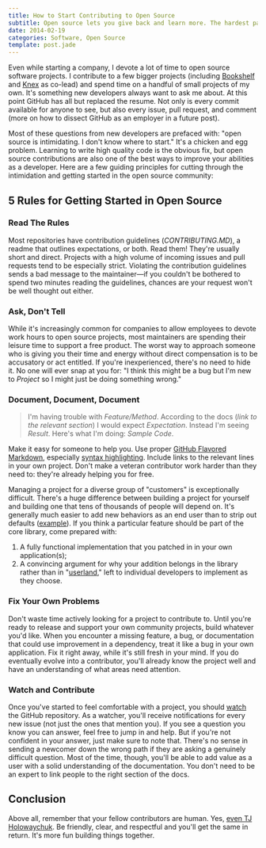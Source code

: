 ```yaml
---
title: How to Start Contributing to Open Source
subtitle: Open source lets you give back and learn more. The hardest part is getting started.
date: 2014-02-19
categories: Software, Open Source
template: post.jade
---
```


Even while starting a company, I devote a lot of time to open source software projects. I contribute to a few bigger projects (including [Bookshelf](http://bookshelfjs.org) and [Knex](http://knexjs.org) as co-lead) and spend time on a handful of small projects of my own. It's something new developers always want to ask me about. At this point GitHub has all but replaced the resume. Not only is every commit available for anyone to see, but also every issue, pull request, and comment (more on how to dissect GitHub as an employer in a future post). 

Most of these questions from new developers are prefaced with: "open source is intimidating. I don't know where to start." It's a chicken and egg problem. Learning to write high quality code is the obvious fix, but open source contributions are also one of the best ways to improve your abilities as a developer. Here are a few guiding principles for cutting through the intimidation and getting started in the open source community:

## 5 Rules for Getting Started in Open Source

### Read The Rules

Most repositories have contribution guidelines (*CONTRIBUTING.MD*), a readme that outlines expectations, or both. Read them! They're usually short and direct. Projects with a high volume of incoming issues and pull requests tend to be especially strict. Violating the contribution guidelines sends a bad message to the maintainer—if you couldn't be bothered to spend two minutes reading the guidelines, chances are your request won't be well thought out either. 

### Ask, Don't Tell

While it's increasingly common for companies to allow employees to devote work hours to open source projects, most maintainers are spending their leisure time to support a free product. The worst way to approach someone who is giving you their time and energy without direct compensation is to be accusatory or act entitled. If you're inexperienced, there's no need to hide it. No one will ever snap at you for: "I think this might be a bug but I'm new to *Project* so I might just be doing something wrong."

### Document, Document, Document

> I'm having trouble with *Feature/Method*. According to the docs (*link to the relevant section*) I would expect *Expectation*. Instead I'm seeing *Result*. Here's what I'm doing: *Sample Code*. 

Make it easy for someone to help you. Use proper [GitHub Flavored Markdown](https://help.github.com/articles/github-flavored-markdown#syntax-highlighting), especially [syntax highlighting](https://help.github.com/articles/github-flavored-markdown#syntax-highlighting). Include links to the relevant lines in your own project. Don't make a veteran contributor work harder than they need to: they're already helping you for free. 

Managing a project for a diverse group of "customers" is exceptionally difficult. There's a huge difference between building a project for yourself and building one that tens of thousands of people will depend on. It's generally much easier to add new behaviors as an end user than to strip out defaults ([example](https://github.com/tgriesser/bookshelf/issues/241#issuecomment-35385630)). If you think a particular feature should be part of the core library, come prepared with:

1) A fully functional implementation that you patched in in your own application(s);
2) A convincing argument for why your addition belongs in the library rather than in "[userland](https://github.com/joyent/node/wiki/node-core-vs-userland)," left to individual developers to implement as they choose. 

### Fix Your Own Problems

Don't waste time actively looking for a project to contribute to. Until you're ready to release and support your own community projects, build whatever you'd like. When you encounter a missing feature, a bug, or documentation that could use improvement in a dependency, treat it like a bug in your own application. Fix it right away, while it's still fresh in your mind. If you do eventually evolve into a contributor, you'll already know the project well and have an understanding of what areas need attention. 

### Watch and Contribute

Once you've started to feel comfortable with a project, you should [watch](https://help.github.com/articles/watching-repositories) the GitHub repository. As a watcher, you'll receive notifications for every new issue (not just the ones that mention you). If you see a question you know you can answer, feel free to jump in and help. But if you're not confident in your answer, just make sure to note that. There's no sense in sending a newcomer down the wrong path if they are asking a genuinely difficult question. Most of the time, though, you'll be able to add value as a user with a solid understanding of the documentation. You don't need to be an expert to link people to the right section of the docs. 

## Conclusion

Above all, remember that your fellow contributors are human. Yes, [even TJ Holowaychuk](http://www.quora.com/TJ-Holowaychuk-1/How-is-TJ-Holowaychuk-so-insanely-productive). Be friendly, clear, and respectful and you'll get the same in return. It's more fun building things together. 
